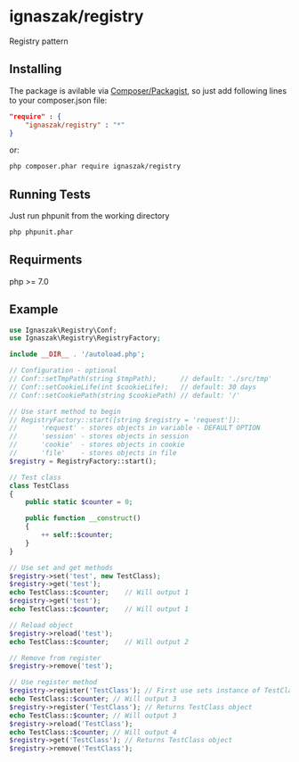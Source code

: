 # ignaszak/registry

Registry pattern

## Installing

The package is avilable via [Composer/Packagist](https://packagist.org/packages/ignaszak/registry), so just add following lines to your composer.json file:

```json
"require" : {
    "ignaszak/registry" : "*"
}
```

or:

```sh
php composer.phar require ignaszak/registry
```

## Running Tests

Just run phpunit from the working directory

```sh
php phpunit.phar
```

## Requirments

php >= 7.0

## Example

```php
use Ignaszak\Registry\Conf;
use Ignaszak\Registry\RegistryFactory;

include __DIR__ . '/autoload.php';

// Configuration - optional
// Conf::setTmpPath(string $tmpPath);      // default: './src/tmp'
// Conf::setCookieLife(int $cookieLife);   // default: 30 days
// Conf::setCookiePath(string $cookiePath) // default: '/'

// Use start method to begin
// RegistryFactory::start([string $registry = 'request']):
//      'request' - stores objects in variable - DEFAULT OPTION
//      'session' - stores objects in session
//      'cookie'  - stores objects in cookie
//      'file'    - stores objects in file
$registry = RegistryFactory::start();

// Test class
class TestClass
{
    public static $counter = 0;

    public function __construct()
    {
        ++ self::$counter;
    }
}

// Use set and get methods
$registry->set('test', new TestClass);
$registry->get('test');
echo TestClass::$counter;    // Will output 1
$registry->get('test');
echo TestClass::$counter;    // Will output 1

// Reload object
$registry->reload('test');
echo TestClass::$counter;    // Will output 2

// Remove from register
$registry->remove('test');

// Use register method
$registry->register('TestClass'); // First use sets instance of TestClass
echo TestClass::$counter; // Will output 3
$registry->register('TestClass'); // Returns TestClass object
echo TestClass::$counter; // Will output 3
$registry->reload('TestClass');
echo TestClass::$counter; // Will output 4
$registry->get('TestClass'); // Returns TestClass object
$registry->remove('TestClass');
```